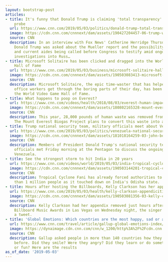 ```yaml
---
layout: bootstrap-post
articles:
- title: It's funny that Donald Trump is claiming 'total transparency' on the Mueller
    probe
  url: https://www.cnn.com/2019/05/03/politics/donald-trump-total-transparency-mueller-report/index.html
  image: https://cdn.cnn.com/cnnnext/dam/assets/190427204457-06-trump-wisconsin-0427-super-tease.jpg
  source: CNN
  description: In an interview with Fox News' Catherine Herridge Thursday night, President
    Donald Trump was asked about the Mueller report and the possibility of former
    and current aides being called before Congress to testify amid ongoing oversight
    investigations into Russ…
- title: Microsoft Solitaire has been clicked and dragged into the World Video Game
    Hall of Fame
  url: https://www.cnn.com/2019/05/03/business/microsoft-solitaire-hall-of-fame-trnd/index.html
  image: https://cdn.cnn.com/cnnnext/dam/assets/190503083413-microsoft-solitaire-hall-of-fame-super-tease.jpg
  source: CNN
  description: Microsoft Solitaire, the epic time-waster that has helped countless
    office workers get through the boring parts of their day, has been inducted into
    the World Video Game Hall of Fame.
- title: What happens to poop on Everest?
  url: https://www.cnn.com/videos/health/2018/08/03/everest-human-impact.cnn
  image: https://cdn.cnn.com/cnnnext/dam/assets/180802165328-mount-everest-biogas-project-super-tease.jpg
  source: CNN
  description: This year, 28,000 pounds of human waste was removed from base camp.
    The Mount Everest Biogas Project plans to convert this waste into a usable product.
- title: Trump national security team, military officials meet about Venezuela
  url: https://www.cnn.com/2019/05/03/politics/venezuela-national-security-team/index.html
  image: https://cdn.cnn.com/cnnnext/dam/assets/181018164259-03-john-bolton-lead-image-super-tease.jpg
  source: CNN
  description: Members of President Donald Trump's national security team and military
    officials met Friday morning at the Pentagon to discuss the ongoing crisis in
    Venezuela.
- title: See the strongest storm to hit India in 20 years
  url: https://www.cnn.com/videos/world/2019/05/03/india-tropical-cyclone-fani-landfall-ge-lon-orig.cnn
  image: https://cdn.cnn.com/cnnnext/dam/assets/190503144201-tropical-cyclone-fani-shatters-window-bhubaneswar-india-super-tease.jpg
  source: CNN
  description: Tropical Cyclone Fani has already forced authorities to evacuate more
    than 1 million people as it touched down on India's Odisha state.
- title: Hours after hosting the Billboards, Kelly Clarkson has her appendix removed
  url: https://www.cnn.com/2019/05/03/health/kelly-clarkson-appendicitis-trnd/index.html
  image: https://cdn.cnn.com/cnnnext/dam/assets/190503081356-03-kelly-clarkson-super-tease.jpg
  source: CNN
  description: Kelly Clarkson had her appendix removed just hours after hosting the
    Billboard Music Awards in Las Vegas on Wednesday night, the singer confirmed in
    a tweet.
- title: 'Global Emotions: Which countries are the most happy, sad or angry?'
  url: https://www.cnn.com/travel/article/gallup-global-emotions-index/index.html
  image: https://dynaimage.cdn.cnn.com/cnn/w_1200/http%3A%2F%2Fcdn.cnn.com%2Fcnnnext%2Fdam%2Fassets%2F190503125015-smiling-children-super-tease.jpg
  source: CNN
  description: Gallup asked people in more than 140 countries how they felt the day
    before. Did they smile? Were they angry? Did they learn or do something interesting
    or fun? Here are the results
as_of_date: '2019-05-03'
---
```


